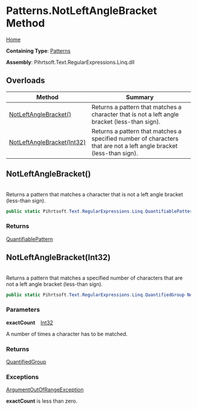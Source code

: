 # Patterns\.NotLeftAngleBracket Method

[Home](../../../../../../README.md)

**Containing Type**: [Patterns](../README.md)

**Assembly**: Pihrtsoft\.Text\.RegularExpressions\.Linq\.dll

## Overloads

| Method | Summary |
| ------ | ------- |
| [NotLeftAngleBracket()](#Pihrtsoft_Text_RegularExpressions_Linq_Patterns_NotLeftAngleBracket) | Returns a pattern that matches a character that is not a left angle bracket \(less\-than sign\)\. |
| [NotLeftAngleBracket(Int32)](#Pihrtsoft_Text_RegularExpressions_Linq_Patterns_NotLeftAngleBracket_System_Int32_) | Returns a pattern that matches a specified number of characters that are not a left angle bracket \(less\-than sign\)\. |

## NotLeftAngleBracket\(\) <a name="Pihrtsoft_Text_RegularExpressions_Linq_Patterns_NotLeftAngleBracket"></a>

\
Returns a pattern that matches a character that is not a left angle bracket \(less\-than sign\)\.

```csharp
public static Pihrtsoft.Text.RegularExpressions.Linq.QuantifiablePattern NotLeftAngleBracket()
```

### Returns

[QuantifiablePattern](../../QuantifiablePattern/README.md)

## NotLeftAngleBracket\(Int32\) <a name="Pihrtsoft_Text_RegularExpressions_Linq_Patterns_NotLeftAngleBracket_System_Int32_"></a>

\
Returns a pattern that matches a specified number of characters that are not a left angle bracket \(less\-than sign\)\.

```csharp
public static Pihrtsoft.Text.RegularExpressions.Linq.QuantifiedGroup NotLeftAngleBracket(int exactCount)
```

### Parameters

**exactCount** &ensp; [Int32](https://docs.microsoft.com/en-us/dotnet/api/system.int32)

A number of times a character has to be matched\.

### Returns

[QuantifiedGroup](../../QuantifiedGroup/README.md)

### Exceptions

[ArgumentOutOfRangeException](https://docs.microsoft.com/en-us/dotnet/api/system.argumentoutofrangeexception)

**exactCount** is less than zero\.

